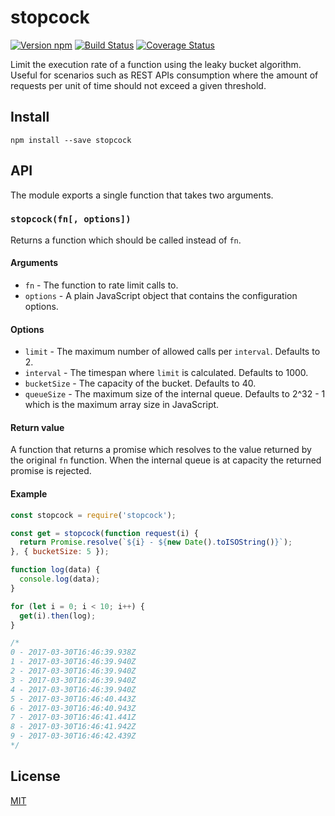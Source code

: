 # stopcock

[![Version npm][npm-stopcock-badge]][npm-stopcock]
[![Build Status][travis-stopcock-badge]][travis-stopcock]
[![Coverage Status][coverage-stopcock-badge]][coverage-stopcock]

Limit the execution rate of a function using the leaky bucket algorithm. Useful
for scenarios such as REST APIs consumption where the amount of requests per
unit of time should not exceed a given threshold.

## Install

```
npm install --save stopcock
```

## API

The module exports a single function that takes two arguments.

### `stopcock(fn[, options])`

Returns a function which should be called instead of `fn`.

#### Arguments

- `fn` - The function to rate limit calls to.
- `options` - A plain JavaScript object that contains the configuration options.

#### Options

- `limit` - The maximum number of allowed calls per `interval`. Defaults to 2.
- `interval` - The timespan where `limit` is calculated. Defaults to 1000.
- `bucketSize` - The capacity of the bucket. Defaults to 40.
- `queueSize` - The maximum size of the internal queue. Defaults to 2^32 - 1
  which is the maximum array size in JavaScript.

#### Return value

A function that returns a promise which resolves to the value returned by the
original `fn` function. When the internal queue is at capacity the returned
promise is rejected.

#### Example

```js
const stopcock = require('stopcock');

const get = stopcock(function request(i) {
  return Promise.resolve(`${i} - ${new Date().toISOString()}`);
}, { bucketSize: 5 });

function log(data) {
  console.log(data);
}

for (let i = 0; i < 10; i++) {
  get(i).then(log);
}

/*
0 - 2017-03-30T16:46:39.938Z
1 - 2017-03-30T16:46:39.940Z
2 - 2017-03-30T16:46:39.940Z
3 - 2017-03-30T16:46:39.940Z
4 - 2017-03-30T16:46:39.940Z
5 - 2017-03-30T16:46:40.443Z
6 - 2017-03-30T16:46:40.943Z
7 - 2017-03-30T16:46:41.441Z
8 - 2017-03-30T16:46:41.942Z
9 - 2017-03-30T16:46:42.439Z
*/
```

## License

[MIT](LICENSE)

[npm-stopcock-badge]: https://img.shields.io/npm/v/stopcock.svg
[npm-stopcock]: https://www.npmjs.com/package/stopcock
[travis-stopcock-badge]: https://img.shields.io/travis/lpinca/stopcock/master.svg
[travis-stopcock]: https://travis-ci.org/lpinca/stopcock
[coverage-stopcock-badge]: https://img.shields.io/coveralls/lpinca/stopcock/master.svg
[coverage-stopcock]: https://coveralls.io/r/lpinca/stopcock?branch=master
